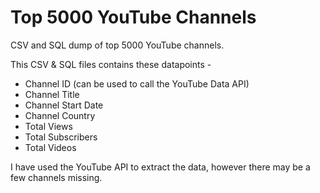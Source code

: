 # Top 5000 YouTube Channels
CSV and SQL dump of top 5000 YouTube channels.

This CSV & SQL files contains these datapoints -
- Channel ID (can be used to call the YouTube Data API)
- Channel Title
- Channel Start Date
- Channel Country
- Total Views
- Total Subscribers
- Total Videos

I have used the YouTube API to extract the data, however there may be a few channels missing.
